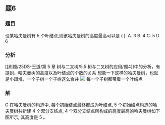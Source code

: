 ## 题6
### 题目
设某哈夫曼树有 5 个叶结点,则该哈夫曼树的高度最高可以是 ( ).
A. 3 
B. 4 
C. 5 
D. 6
### 分析
[[刷题/25DS-王道/第 5 章 树与二叉树/5.5 树与二叉树的应用/题4]]中的分析，有提到，哈夫曼树的高度以及叶结点的个数的关系
想象一下这样的哈夫曼树，也就是小跟堆，一个子树一个子树这么合并
![](https://img.hwenyi.live/202408310335961.webp)
每一个子树都带着一个叶结点
### 解
C
在哈夫曼树的构造中, 每个初始结点最终都成为叶结点, 5 个初始结点构造的哈夫曼树共新建 4 个双分支结点, 4 个双分支结点所构成的高度最高的哈夫曼树如下图所示, 其高度是 5 。
